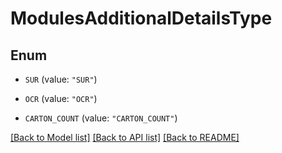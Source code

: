 # ModulesAdditionalDetailsType

## Enum


* `SUR` (value: `"SUR"`)

* `OCR` (value: `"OCR"`)

* `CARTON_COUNT` (value: `"CARTON_COUNT"`)


[[Back to Model list]](../README.md#documentation-for-models) [[Back to API list]](../README.md#documentation-for-api-endpoints) [[Back to README]](../README.md)


